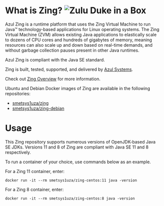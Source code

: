 What is Zing? ![Zulu Duke in a Box][1]
======================================

Azul Zing is a runtime platform that uses the Zing Virtual Machine to run Java™ technology-based applications for Linux operating systems. The Zing Virtual Machine (ZVM) allows existing Java applications to elastically scale to dozens of CPU cores and hundreds of gigabytes of memory, meaning resources can also scale up and down based on real-time demands, and without garbage collection pauses present in other Java runtimes.

Azul Zing is compliant with the Java SE standard. 

Zing is built, tested, supported, and delivered by [Azul Systems][2].

Check out [Zing Overview][3] for more information.

Ubuntu and Debian Docker images of Zing are available in the following repositories:

  * [smetsys1uza/zing][7]
  * [smetsys1uza/zing-debian][6]

Usage
=====

This Zing repository supports numerous versions of OpenJDK-based Java SE JDKs. Versions 11 and 8 of Zing are compliant with Java SE 11 and 8 respectively.

To run a container of your choice, use commands below as an example.

For a Zing 11 container, enter:

    docker run -it --rm smetsys1uza/zing-centos:11 java -version

For a Zing 8 container, enter:

    docker run -it --rm smetsys1uza/zing-centos:8 java -version


  [1]: https://www.azul.com/files/ZuluDocker60.gif
  [2]: http://www.azul.com/zing
  [3]: https://www.azul.com/products/zing/
  [6]: https://hub.docker.com/r/smetsys1uza/zing-debian
  [7]: https://hub.docker.com/r/smetsys1uza/zing
  [53]: https://github.com/alex01t/zing/blob/master/centos/8-19.07.0.0-4/Dockerfile
  [84]: https://github.com/alex01t/zing/blob/master/centos/11-19.07.0.0-4/Dockerfile
